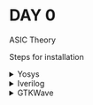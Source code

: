 # DAY 0

ASIC Theory

Steps for installation

<details>
  
<summary>Yosys</summary>
![Yosys](Images/yosys.png)

</details>


<details>

<summary>Iverilog</summary>
![Iverilog](Images/iverilog.png)

</details>


<details>

<summary>GTKWave</summary>
![GTKWave](Images/gtkwave.png)

</details>

